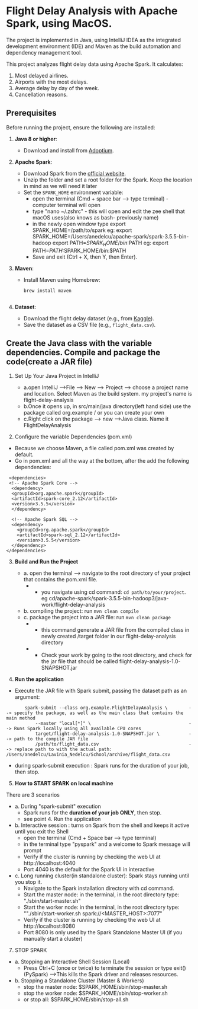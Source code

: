 # Flight Delay Analysis with Apache Spark, using MacOS.
The project is implemented in Java, using IntelliJ IDEA as the integrated development environment (IDE)
and Maven as the build automation and dependency management tool.

This project analyzes flight delay data using Apache Spark. It calculates:
1. Most delayed airlines.
2. Airports with the most delays.
3. Average delay by day of the week.
4. Cancellation reasons.


## **Prerequisites**

Before running the project, ensure the following are installed:
1. **Java 8 or higher**:
   - Download and install from [Adoptium](https://adoptium.net/).

2. **Apache Spark**:
   - Download Spark from the [official website](https://spark.apache.org/downloads.html).
   - Unzip the folder and set a root folder for the Spark. Keep the location in mind as we will need it later
   - Set the `SPARK_HOME` environment variable:
        * open the terminal (Cmd + space bar --> type terminal) - computer terminal will open
        * type "nano ~/.zshrc" - this will open and edit the zee shell that macOS uses(also knows as bash- previously name)
        * in the newly open window type
     export SPARK_HOME=/path/to/spark eg: export SPARK_HOME=/Users/anedelcu/apache-spark/spark-3.5.5-bin-hadoop
     export PATH=$SPARK_HOME/bin:$PATH eg: export PATH=$PATH:$SPARK_HOME/bin:$PATH
        * Save and exit (Ctrl + X, then Y, then Enter).


3. **Maven**:
   - Install Maven using Homebrew:
     ```zee shell
     brew install maven


4. **Dataset**:
   - Download the flight delay dataset (e.g., from [Kaggle](https://www.kaggle.com/datasets/usdot/flight-delays)).
   - Save the dataset as a CSV file (e.g., `flight_data.csv`).

 ## Create the Java class with the variable dependencies. Compile and package the code(create a JAR file) ##
1. Set Up Your Java Project in IntelliJ
    - a.open IntelliJ -->File --> New --> Project --> choose a project name and location. Select Maven as the build system. my project's name is flight-delay-analysis
    - b.Once it opens up, in src/main/java directory(left hand side) use the package called org.example / or you can create your own
    - c.Right click on the package --> new -->Java class. Name it FlightDelayAnalysis

 2. Configure the variable Dependencies (pom.xml)
- Because we choose Maven, a file called pom.xml was created by default.
- Go in pom.xml and all the way at the bottom, after the </property> add the following dependencies:
```
 <dependencies>
 <!-- Apache Spark Core -->
  <dependency>
  <groupId>org.apache.spark</groupId>
  <artifactId>spark-core_2.12</artifactId>
  <version>3.5.5</version>
  </dependency>
  
  <!-- Apache Spark SQL -->
  <dependency>
    <groupId>org.apache.spark</groupId>
    <artifactId>spark-sql_2.12</artifactId>
    <version>3.5.5</version>
  </dependency>
</dependencies>   
```


3. **Build and Run the Project**
    - a. open the terminal --> navigate to the root directory of your project that contains the pom.xml file.
      - * you navigate using cd command: `cd path/to/your/project`. eg cd/apache-spark/spark-3.5.5-bin-hadoop3/java-work/flight-delay-analysis
    - b. compiling the project: run `mvn clean compile`
    - c. package the project into a JAR file: run `mvn clean package` 
      - * this command generate a JAR file from the compiled class in newly created  /target folder in our flight-delay-analysis directory
      - * Check your work by going to the root directory, and check for the jar file that should be called flight-delay-analysis-1.0-SNAPSHOT.jar

4. **Run the application**
 * Execute the JAR file with Spark submit, passing the dataset path as an argument:
 
```    
       spark-submit --class org.example.FlightDelayAnalysis \        --> specify the package, as well as the main class that contains the main method
           --master "local[*]" \                                     --> Runs Spark locally using all available CPU cores
           target/flight-delay-analysis-1.0-SNAPSHOT.jar \           --> path to the compile JAR file
           /path/to/flight_data.csv                                  --> replace path to with the actual path: /Users/anedelcu/Lavinia_Nedelcu/School/archive/flight_data.csv
```

 * during spark-submit execution : Spark runs for the duration of your job, then stop.

5. **How to START SPARK on local machine**
  
There are 3 scenarios
- a. During "spark-submit" execution
    * Spark runs for the **duration of your job ONLY**, then stop.
    * see point 4. Run the application
- b. Interactive session : turns on Spark from the shell and keeps it active until you exit the Shell
    * open the terminal (Cmd + Space bar --> type terminal)
    * in the terminal type "pyspark" and a welcome to Spark message will prompt
    * Verify if the cluster is running by checking the web UI at http://localhost:4040
    * Port 4040 is the default for the Spark UI in interactive
- c. Long running cluster(in standalone cluster): Spark stays running until you stop it.
    * Navigate to the Spark installation directory with cd command.
    * Start the master node: in the terminal, in the root directory type: "./sbin/start-master.sh"
    * Start the worker node: in the terminal, in the root directory type: ""./sbin/start-worker.sh spark://<MASTER_HOST>:7077"
    * Verify if the cluster is running by checking the web UI at http://localhost:8080
    * Port 8080 is only used by the Spark Standalone Master UI (if you manually start a cluster)

7. STOP SPARK
- a.  Stopping an Interactive Shell Session (Local)
    * Press Ctrl+C (once or twice) to terminate the session or type exit() (PySpark) -->This kills the Spark driver and releases resources.
- b. Stopping a Standalone Cluster (Master & Workers)
    * stop the master node: $SPARK_HOME/sbin/stop-master.sh
    * stop the worker node: $SPARK_HOME/sbin/stop-worker.sh
    * or stop all: $SPARK_HOME/sbin/stop-all.sh
